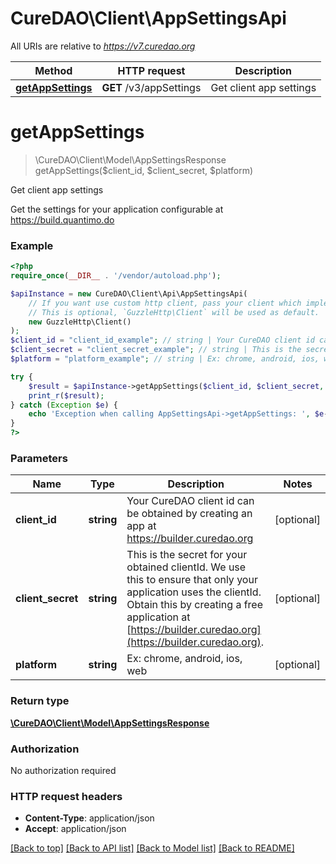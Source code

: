 # CureDAO\Client\AppSettingsApi

All URIs are relative to *https://v7.curedao.org*

Method | HTTP request | Description
------------- | ------------- | -------------
[**getAppSettings**](AppSettingsApi.md#getAppSettings) | **GET** /v3/appSettings | Get client app settings
# **getAppSettings**
> \CureDAO\Client\Model\AppSettingsResponse getAppSettings($client_id, $client_secret, $platform)

Get client app settings

Get the settings for your application configurable at https://build.quantimo.do

### Example
```php
<?php
require_once(__DIR__ . '/vendor/autoload.php');

$apiInstance = new CureDAO\Client\Api\AppSettingsApi(
    // If you want use custom http client, pass your client which implements `GuzzleHttp\ClientInterface`.
    // This is optional, `GuzzleHttp\Client` will be used as default.
    new GuzzleHttp\Client()
);
$client_id = "client_id_example"; // string | Your CureDAO client id can be obtained by creating an app at https://builder.curedao.org
$client_secret = "client_secret_example"; // string | This is the secret for your obtained clientId. We use this to ensure that only your application uses the clientId.  Obtain this by creating a free application at [https://builder.curedao.org](https://builder.curedao.org).
$platform = "platform_example"; // string | Ex: chrome, android, ios, web

try {
    $result = $apiInstance->getAppSettings($client_id, $client_secret, $platform);
    print_r($result);
} catch (Exception $e) {
    echo 'Exception when calling AppSettingsApi->getAppSettings: ', $e->getMessage(), PHP_EOL;
}
?>
```

### Parameters

Name | Type | Description  | Notes
------------- | ------------- | ------------- | -------------
 **client_id** | **string**| Your CureDAO client id can be obtained by creating an app at https://builder.curedao.org | [optional]
 **client_secret** | **string**| This is the secret for your obtained clientId. We use this to ensure that only your application uses the clientId.  Obtain this by creating a free application at [https://builder.curedao.org](https://builder.curedao.org). | [optional]
 **platform** | **string**| Ex: chrome, android, ios, web | [optional]

### Return type

[**\CureDAO\Client\Model\AppSettingsResponse**](../Model/AppSettingsResponse.md)

### Authorization

No authorization required

### HTTP request headers

 - **Content-Type**: application/json
 - **Accept**: application/json

[[Back to top]](#) [[Back to API list]](../../README.md#documentation-for-api-endpoints) [[Back to Model list]](../../README.md#documentation-for-models) [[Back to README]](../../README.md)

